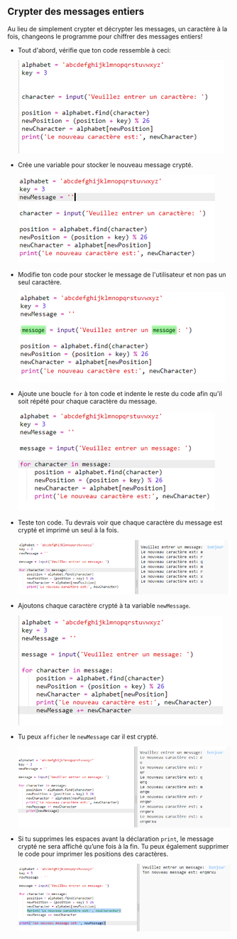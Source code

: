 ## Crypter des messages entiers

Au lieu de simplement crypter et décrypter les messages, un caractère à la fois, changeons le programme pour chiffrer des messages entiers!

+ Tout d'abord, vérifie que ton code ressemble à ceci:
    
    ![capture d'écran](images/messages-character-finished.png)

+ Crée une variable pour stocker le nouveau message crypté.
    
    ![capture d'écran](images/messages-newmessage.png)

+ Modifie ton code pour stocker le message de l'utilisateur et non pas un seul caractère.
    
    ![capture d'écran](images/messages-message.png)

+ Ajoute une boucle `for` à ton code et indente le reste du code afin qu'il soit répété pour chaque caractère du message.
    
    ![capture d'écran](images/messages-loop.png)

+ Teste ton code. Tu devrais voir que chaque caractère du message est crypté et imprimé un seul à la fois.
    
    ![capture d'écran](images/messages-loop-test.png)

+ Ajoutons chaque caractère crypté à ta variable `newMessage`.
    
    ![capture d'écran](images/messges-message-add-character.png)

+ Tu peux `afficher` le `newMessage` car il est crypté.
    
    ![capture d'écran](images/messages-print-message-characters.png)

+ Si tu supprimes les espaces avant la déclaration `print`, le message crypté ne sera affiché qu’une fois à la fin. Tu peux également supprimer le code pour imprimer les positions des caractères.
    
    ![capture d'écran](images/messages-print-message-comment.png)